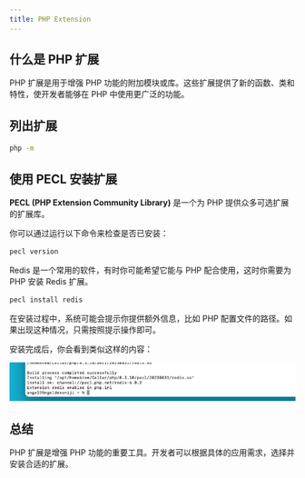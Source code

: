 ```yaml
---
title: PHP Extension
---
```


## 什么是 PHP 扩展

PHP 扩展是用于增强 PHP 功能的附加模块或库。这些扩展提供了新的函数、类和特性，使开发者能够在 PHP 中使用更广泛的功能。

## 列出扩展

```bash
php -m
```

## 使用 PECL 安装扩展

**PECL (PHP Extension Community Library)** 是一个为 PHP 提供众多可选扩展的扩展库。

你可以通过运行以下命令来检查是否已安装：

```bash
pecl version
```

Redis 是一个常用的软件，有时你可能希望它能与 PHP 配合使用，这时你需要为 PHP 安装 Redis 扩展。

```bash
pecl install redis
```

在安装过程中，系统可能会提示你提供额外信息，比如 PHP 配置文件的路径。如果出现这种情况，只需按照提示操作即可。

安装完成后，你会看到类似这样的内容：

![](./images/04-PHP_Extension_1.png)

## 总结

PHP 扩展是增强 PHP 功能的重要工具。开发者可以根据具体的应用需求，选择并安装合适的扩展。
